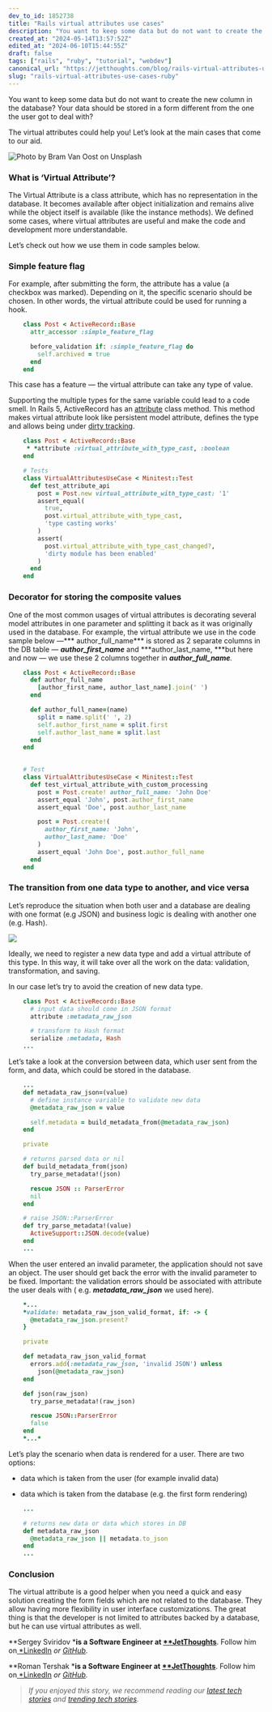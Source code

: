 ```yaml
---
dev_to_id: 1852738
title: "Rails virtual attributes use cases"
description: "You want to keep some data but do not want to create the new column in the database? Your data should..."
created_at: "2024-05-14T13:57:52Z"
edited_at: "2024-06-10T15:44:55Z"
draft: false
tags: ["rails", "ruby", "tutorial", "webdev"]
canonical_url: "https://jetthoughts.com/blog/rails-virtual-attributes-use-cases-ruby"
slug: "rails-virtual-attributes-use-cases-ruby"
---
```

You want to keep some data but do not want to create the new column in the database? Your data should be stored in a form different from the one the user got to deal with?

The virtual attributes could help you! Let’s look at the main cases that come to our aid.

![Photo by [Bram Van Oost](https://unsplash.com/photos/iVaah2gpeUk?utm_source=unsplash&utm_medium=referral&utm_content=creditCopyText) on[ Unsplash](https://unsplash.com/?utm_source=unsplash&utm_medium=referral&utm_content=creditCopyText)](https://raw.githubusercontent.com/jetthoughts/jetthoughts.github.io/master/static/assets/img/blog/rails-virtual-attributes-use-cases-ruby/file_0.jpeg)

### What is ‘Virtual Attribute’?

The Virtual Attribute is a class attribute, which has no representation in the database. It becomes available after object initialization and remains alive while the object itself is available (like the instance methods). We defined some cases, where virtual attributes are useful and make the code and development more understandable.

Let’s check out how we use them in code samples below.

### Simple feature flag

For example, after submitting the form, the attribute has a value (a checkbox was marked). Depending on it, the specific scenario should be chosen. In other words, the virtual attribute could be used for running a hook.
```ruby
    class Post < ActiveRecord::Base
      attr_accessor :simple_feature_flag

      before_validation if: :simple_feature_flag do
        self.archived = true
      end
    end
```
This case has a feature — the virtual attribute can take any type of value.

Supporting the multiple types for the same variable could lead to a code smell. In Rails 5, ActiveRecord has an [attribute](https://api.rubyonrails.org/classes/ActiveRecord/Attributes/ClassMethods.html) class method. This method makes virtual attribute look like persistent model attribute, defines the type and allows being under [dirty tracking](https://api.rubyonrails.org/classes/ActiveModel/Dirty.html).
```ruby
    class Post < ActiveRecord::Base
     * *attribute :virtual_attribute_with_type_cast, :boolean
    end

    # Tests
    class VirtualAttributesUseCase < Minitest::Test
      def test_attribute_api
        post = Post.new virtual_attribute_with_type_cast: '1'
        assert_equal(
          true, 
          post.virtual_attribute_with_type_cast, 
          'type casting works'
        )
        assert(
          post.virtual_attribute_with_type_cast_changed?, 
          'dirty module has been enabled'
        )
      end
    end
```
### Decorator for storing the composite values

One of the most common usages of virtual attributes is decorating several model attributes in one parameter and splitting it back as it was originally used in the database. For example, the virtual attribute we use in the code sample below —*** author_full_name*** is stored as 2 separate columns in the DB table — ***author_first_name*** and ***author_last_name, ***but here and now — we use these 2 columns together in ***author_full_name**.*
```ruby
    class Post < ActiveRecord::Base
      def author_full_name
        [author_first_name, author_last_name].join(' ')
      end

      def author_full_name=(name)
        split = name.split(' ', 2)
        self.author_first_name = split.first
        self.author_last_name = split.last
      end
    end

    
    # Test
    class VirtualAttributesUseCase < Minitest::Test
      def test_virtual_attribute_with_custom_processing
        post = Post.create! author_full_name: 'John Doe'
        assert_equal 'John', post.author_first_name
        assert_equal 'Doe', post.author_last_name

        post = Post.create!(
          author_first_name: 'John',
          author_last_name: 'Doe'
        )
        assert_equal 'John Doe', post.author_full_name
      end
    end
```
### The transition from one data type to another, and vice versa

Let’s reproduce the situation when both user and a database are dealing with one format (e.g JSON) and business logic is dealing with another one (e.g. Hash).

![](https://raw.githubusercontent.com/jetthoughts/jetthoughts.github.io/master/static/assets/img/blog/rails-virtual-attributes-use-cases-ruby/file_1.png)

Ideally, we need to register a new data type and add a virtual attribute of this type. In this way, it will take over all the work on the data: validation, transformation, and saving.

In our case let’s try to avoid the creation of new data type.
```ruby
    class Post < ActiveRecord::Base
      # input data should come in JSON format
      attribute :metadata_raw_json

      # transform to Hash format
      serialize :metadata, Hash
    ...
```
Let’s take a look at the conversion between data, which user sent from the form, and data, which could be stored in the database.
```ruby
    ...
    def metadata_raw_json=(value)
      # define instance variable to validate new data
      @metadata_raw_json = value

      self.metadata = build_metadata_from(@metadata_raw_json)
    end

    private

    # returns parsed data or nil
    def build_metadata_from(json)
      try_parse_metadata!(json)

      rescue JSON :: ParserError
      nil
    end

    # raise JSON::ParserError
    def try_parse_metadata!(value)
      ActiveSupport::JSON.decode(value)
    end
    ...
```
When the user entered an invalid parameter, the application should not save an object. The user should get back the error with the invalid parameter to be fixed. Important: the validation errors should be associated with attribute the user deals with ( e.g. ***metadata_raw_json*** we used here).
```ruby
    *...
    *validate: metadata_raw_json_valid_format, if: -> { 
      @metadata_raw_json.present? 
    }

    private

    def metadata_raw_json_valid_format
      errors.add(:metadata_raw_json, 'invalid JSON') unless 
        json(@metadata_raw_json)
    end

    def json(raw_json)
      try_parse_metadata!(raw_json)

      rescue JSON::ParserError
      false
    end
    *...*
```
Let’s play the scenario when data is rendered for a user. There are two options:

* data which is taken from the user (for example invalid data)

* data which is taken from the database (e.g. the first form rendering)
```ruby
    ...

    # returns new data or data which stores in DB
    def metadata_raw_json
      @metadata_raw_json || metadata.to_json
    end
    ...
```
### Conclusion

The virtual attribute is a good helper when you need a quick and easy solution creating the form fields which are not related to the database. They allow having more flexibility in user interface customizations. The great thing is that the developer is not limited to attributes backed by a database, but he can use virtual attributes as well.

**Sergey Sviridov ***is a Software Engineer at [**JetThoughts](https://www.jetthoughts.com)**. Follow him on[ ](https://twitter.com/ChrisKeathley)[*LinkedIn](https://www.linkedin.com/in/sergey-sviridov-83007199/) *or [GitHub](https://github.com/SviridovSV).*

**Roman Tershak ***is a Software Engineer at [**JetThoughts](https://www.jetthoughts.com)**. Follow him on[ ](https://twitter.com/ChrisKeathley)[*LinkedIn](https://www.linkedin.com/in/roman-tershak-0b3958103/) *or [GitHub](https://github.com/rtershak).*
>  *If you enjoyed this story, we recommend reading our [latest tech stories](https://jtway.co/latest) and [trending tech stories](https://jtway.co/trending).*
